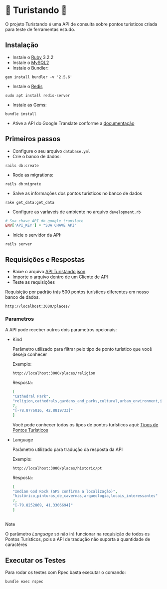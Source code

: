# 🐫 Turistando 🐫

O projeto Turistando é uma API de consulta sobre pontos turísticos criada para teste de ferramentas estudo.

## Instalação
- Instale o [Ruby](https://www.ruby-lang.org/pt/documentation/) 3.2.2
- Instale o [MySQL2](https://dev.mysql.com/doc/)
- Instale o Bundler:
```
gem install bundler -v '2.5.6'
```
- Instale o [Redis](https://redis.io/docs/install/install-redis)
 ```
sudo apt install redis-server
 ```
- Instale as Gems:
```
bundle install
```
- Ative a API do Google Translate conforme a [documentação](https://console.cloud.google.com/marketplace/product/google/translate.googleapis.com?_ga=2.81098324.-2336344694.1710890618&_gac=1.83874276.1711609303.Cj0KCQjwqpSwBhClARIsADlZ_TkakP_UY6QRKkNySIw46gctb2bYuV6vi_P-F8XL3UPuMeQKnXKdosQaAjExEALw_wcB&project=api-places-418607)

## Primeiros passos
- Configure o seu arquivo `database.yml`
- Crie o banco de dados:
```
rails db:create
```
- Rode as migrations:
```
rails db:migrate
```
- Salve as informações dos pontos turísticos no banco de dados
```
rake get_data:get_data
```
- Configure as varíaveis de ambiente no arquivo `development.rb`
```ruby
# Sua chave API do google translate
ENV['API_KEY'] = "SUA CHAVE API"
```
- Inicie o servidor da API:
```
rails server
```

## Requisições e Respostas

- Baixe o arquivo [API Turistando.json](https://github.com/brunoocarvalhoo/Turistando/files/14793842/API.Turistando.json). 
- Importe o arquivo dentro de um Cliente de API
- Teste as requisições

Requisição por padrão trás 500 pontos turísticos diferentes em nosso banco de dados.

```
http://localhost:3000/places/
```

### Parametros
A API pode receber outros dois parametros opcionais:
- Kind
  
  Parâmetro utilizado para filtrar pelo tipo de ponto turístico que você deseja conhecer
  
  Exemplo:
  ```
  http://localhost:3000/places/religion
  ```
  Resposta:
  ```json
  [
  "Cathedral Park",
  "religion,cathedrals,gardens_and_parks,cultural,urban_environment,interesting_places"
  7,
  "[-78.8776016, 42.8819733]"
  ]
  ```

  Você pode conhecer todos os tipos de pontos turísticos aqui: [Tipos de Pontos Turísticos](https://dev.opentripmap.org/catalog)
- Language

  Parâmetro utilizado para tradução da resposta da API

  Exemplo:
  ```
  http://localhost:3000/places/historic/pt
  ```
  Resposta:
  ```json
  [
  "Indian God Rock (GPS confirma a localização)",
  "histórico,pinturas_de_cavernas,arqueologia,locais_interessantes"
  7,
  "[-79.8252869, 41.3306694]"
  ]
  ```
##

>[!NOTE]
>O parâmetro *Language* só não irá funcionar na requisição de todos os Pontos Turísticos, pois a API de tradução não suporta a quantidade de caractéres

##

## Executar os Testes

Para rodar os testes com Rpec basta executar o comando:
```
bundle exec rspec
```

